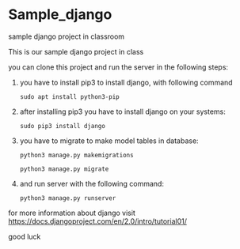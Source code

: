 # Sample_django
sample django project in classroom

This is our sample django project in class

you can clone this project and run the server in the following steps:

1) you have to install pip3 to install django, with following command

    `sudo apt install python3-pip`

2) after installing pip3 you have to install django on your systems:

    `sudo pip3 install django`

3) you have to migrate to make model tables in database:
    
    `python3 manage.py makemigrations`
    
    `python3 manage.py migrate`

4) and run server with the following command:
    
    `python3 manage.py runserver`
    
for more information about django visit https://docs.djangoproject.com/en/2.0/intro/tutorial01/

good luck

